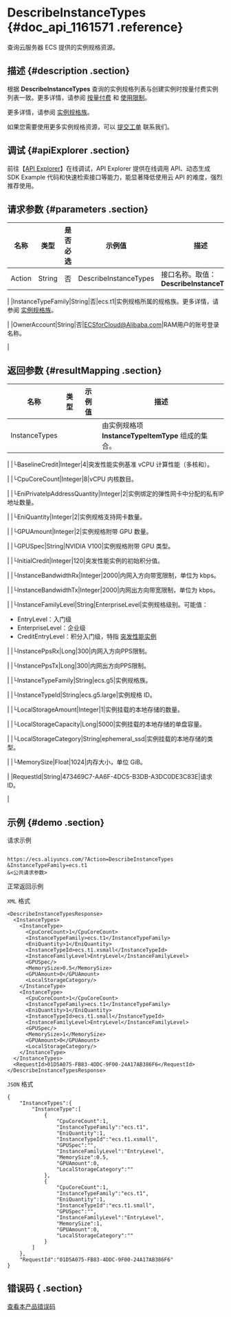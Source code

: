 # DescribeInstanceTypes {#doc_api_1161571 .reference}

查询云服务器 ECS 提供的实例规格资源。

## 描述 {#description .section}

根据 **DescribeInstanceTypes** 查询的实例规格列表与创建实例时按量付费实例列表一致。更多详情，请参阅 [按量付费](~~40653~~) 和 [使用限制](~~25412~~)。

更多详情，请参阅 [实例规格族](~~25378~~)。

如果您需要使用更多实例规格资源，可以 [提交工单](https://workorder-intl.console.aliyun.com/#/ticket/createIndex) 联系我们。

## 调试 {#apiExplorer .section}

前往【[API Explorer](https://api.aliyun.com/#product=Ecs&api=DescribeInstanceTypes)】在线调试，API Explorer 提供在线调用 API、动态生成 SDK Example 代码和快速检索接口等能力，能显著降低使用云 API 的难度，强烈推荐使用。

## 请求参数 {#parameters .section}

|名称|类型|是否必选|示例值|描述|
|--|--|----|---|--|
|Action|String|否|DescribeInstanceTypes|接口名称。取值：**DescribeInstanceTypes**

 |
|InstanceTypeFamily|String|否|ecs.t1|实例规格所属的规格族。更多详情，请参阅 [实例规格族](~~25378~~)。

 |
|OwnerAccount|String|否|ECSforCloud@Alibaba.com|RAM用户的账号登录名称。

 |

## 返回参数 {#resultMapping .section}

|名称|类型|示例值|描述|
|--|--|---|--|
|InstanceTypes| | |由实例规格项 **InstanceTypeItemType** 组成的集合。

 |
|└BaselineCredit|Integer|4|突发性能实例基准 vCPU 计算性能（多核和）。

 |
|└CpuCoreCount|Integer|8|vCPU 内核数目。

 |
|└EniPrivateIpAddressQuantity|Integer|2|实例绑定的弹性网卡中分配的私有IP地址数量。

 |
|└EniQuantity|Integer|2|实例规格支持网卡数量。

 |
|└GPUAmount|Integer|2|实例规格附带 GPU 数量。

 |
|└GPUSpec|String|NVIDIA V100|实例规格附带 GPU 类型。

 |
|└InitialCredit|Integer|120|突发性能实例的初始积分值。

 |
|└InstanceBandwidthRx|Integer|2000|内网入方向带宽限制，单位为 kbps。

 |
|└InstanceBandwidthTx|Integer|2000|内网出方向带宽限制，单位为 kbps。

 |
|└InstanceFamilyLevel|String|EnterpriseLevel|实例规格级别。可能值：

 -   EntryLevel：入门级
-   EnterpriseLevel：企业级
-   CreditEntryLevel：积分入门级，特指 [突发性能实例](~~59977~~)

 |
|└InstancePpsRx|Long|300|内网入方向PPS限制。

 |
|└InstancePpsTx|Long|300|内网出方向PPS限制。

 |
|└InstanceTypeFamily|String|ecs.g5|实例规格族。

 |
|└InstanceTypeId|String|ecs.g5.large|实例规格 ID。

 |
|└LocalStorageAmount|Integer|1|实例挂载的本地存储的数量。

 |
|└LocalStorageCapacity|Long|5000|实例挂载的本地存储的单盘容量。

 |
|└LocalStorageCategory|String|ephemeral\_ssd|实例挂载的本地存储的类型。

 |
|└MemorySize|Float|1024|内存大小，单位 GiB。

 |
|RequestId|String|473469C7-AA6F-4DC5-B3DB-A3DC0DE3C83E|请求 ID。

 |

## 示例 {#demo .section}

请求示例

``` {#request_demo}

https://ecs.aliyuncs.com/?Action=DescribeInstanceTypes
&InstanceTypeFamily=ecs.t1
&<公共请求参数>

```

正常返回示例

`XML` 格式

``` {#xml_return_success_demo}
<DescribeInstanceTypesResponse>
  <InstanceTypes>
    <InstanceType>
      <CpuCoreCount>1</CpuCoreCount>
      <InstanceTypeFamily>ecs.t1</InstanceTypeFamily>
      <EniQuantity>1</EniQuantity>
      <InstanceTypeId>ecs.t1.xsmall</InstanceTypeId>
      <InstanceFamilyLevel>EntryLevel</InstanceFamilyLevel>
      <GPUSpec/>
      <MemorySize>0.5</MemorySize>
      <GPUAmount>0</GPUAmount>
      <LocalStorageCategory/>
    </InstanceType>
    <InstanceType>
      <CpuCoreCount>1</CpuCoreCount>
      <InstanceTypeFamily>ecs.t1</InstanceTypeFamily>
      <EniQuantity>1</EniQuantity>
      <InstanceTypeId>ecs.t1.small</InstanceTypeId>
      <InstanceFamilyLevel>EntryLevel</InstanceFamilyLevel>
      <GPUSpec/>
      <MemorySize>1</MemorySize>
      <GPUAmount>0</GPUAmount>
      <LocalStorageCategory/>
    </InstanceType>
  </InstanceTypes>
  <RequestId>01D5A075-FB83-4DDC-9F00-24A17AB386F6</RequestId>
</DescribeInstanceTypesResponse>

```

`JSON` 格式

``` {#json_return_success_demo}
{
	"InstanceTypes":{
		"InstanceType":[
			{
				"CpuCoreCount":1,
				"InstanceTypeFamily":"ecs.t1",
				"EniQuantity":1,
				"InstanceTypeId":"ecs.t1.xsmall",
				"GPUSpec":"",
				"InstanceFamilyLevel":"EntryLevel",
				"MemorySize":0.5,
				"GPUAmount":0,
				"LocalStorageCategory":""
			},
			{
				"CpuCoreCount":1,
				"InstanceTypeFamily":"ecs.t1",
				"EniQuantity":1,
				"InstanceTypeId":"ecs.t1.small",
				"GPUSpec":"",
				"InstanceFamilyLevel":"EntryLevel",
				"MemorySize":1,
				"GPUAmount":0,
				"LocalStorageCategory":""
			}
		]
	},
	"RequestId":"01D5A075-FB83-4DDC-9F00-24A17AB386F6"
}
```

## 错误码 { .section}

[查看本产品错误码](https://error-center.aliyun.com/status/product/Ecs)


